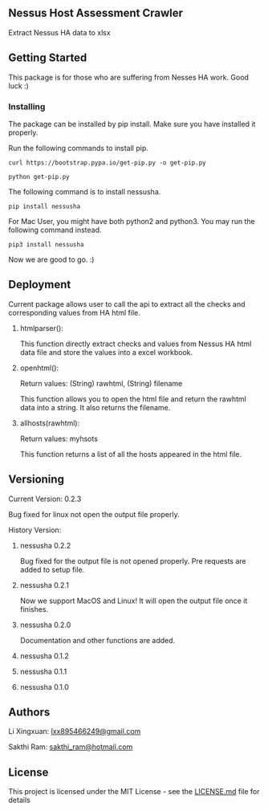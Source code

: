 ## Nessus Host Assessment Crawler

Extract Nessus HA data to xlsx

## Getting Started

This package is for those who are suffering from Nesses HA work. Good luck :)



### Installing

The package can be installed by pip install. Make sure you have installed it properly. 

Run the following commands to install pip.

```
curl https://bootstrap.pypa.io/get-pip.py -o get-pip.py
```
```
python get-pip.py
```

The following command is to install nessusha.
```
pip install nessusha
```

For Mac User, you might have both python2 and python3. You may run the following command instead.
```
pip3 install nessusha
```

Now we are good to go. :)



## Deployment

Current package allows user to call the api to extract all the checks and corresponding values from HA html file.

1. htmlparser():

    This function directly extract checks and values from Nessus HA html data file and store the values into a excel workbook.
    
2. openhtml():

    Return values: (String) rawhtml, (String) filename
    
    This function allows you to open the html file and return the rawhtml data into a string. It also returns the filename.
    
3. allhosts(rawhtml):

    Return values: myhsots
    
    This function returns a list of all the hosts appeared in the html file. 
 





## Versioning

Current Version: 0.2.3

Bug fixed for linux not open the output file properly.

History Version: 

1. nessusha 0.2.2

    Bug fixed for the output file is not opened properly. Pre requests are added to setup file.

1. nessusha 0.2.1

    Now we support MacOS and Linux! It will open the output file once it finishes.

2. nessusha 0.2.0

    Documentation and other functions are added.

3. nessusha 0.1.2

4. nessusha 0.1.1

5. nessusha 0.1.0


## Authors
Li Xingxuan: lxx895466249@gmail.com

Sakthi Ram: sakthi_ram@hotmail.com


## License

This project is licensed under the MIT License - see the [LICENSE.md](LICENSE.md) file for details


